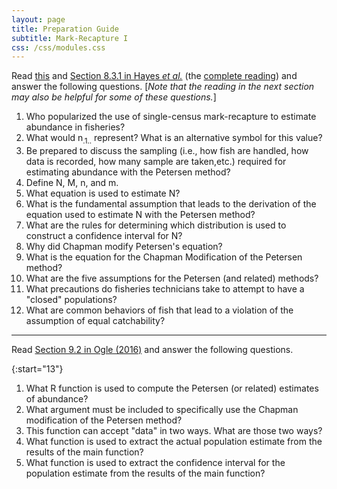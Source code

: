 ```yaml
---
layout: page
title: Preparation Guide
subtitle: Mark-Recapture I
css: /css/modules.css
---
```


Read [this](NOTES/MarkRecapture1) and [Section 8.3.1 in Hayes *et al.*](RESOURCES/Hayesetal-2007-Sect8-3part.pdf) (the [complete reading](http://www4.ncsu.edu/~tkwak/Hayes_et_al_2007.pdf")) and answer the following questions. [*Note that the reading in the next section may also be helpful for some of these questions.*]

1. Who popularized the use of single-census mark-recapture to estimate abundance in fisheries?
1. What would n<sub>.1..</sub> represent? What is an alternative symbol for this value?
1. Be prepared to discuss the sampling (i.e., how fish are handled, how data is recorded, how many sample are taken,etc.) required for estimating abundance with the Petersen method?
1. Define N, M, n, and m.
1. What equation is used to estimate N?
1. What is the fundamental assumption that leads to the derivation of the equation used to estimate N with the Petersen method?
1. What are the rules for determining which distribution is used to construct a confidence interval for N?
1. Why did Chapman modify Petersen's equation?
1. What is the equation for the Chapman Modification of the Petersen method?
1. What are the five assumptions for the Petersen (and related) methods?
1. What precautions do fisheries technicians take to attempt to have a "closed" populations?
1. What are common behaviors of fish that lead to a violation of the assumption of equal catchability?

----

Read [Section 9.2 in Ogle (2016)](RESOURCES/Ogle_MarkRecapture.pdf) and answer the following questions.

{:start="13"}
1. What R function is used to compute the Petersen (or related) estimates of abundance?
1. What argument must be included to specifically use the Chapman modification of the Petersen method?
1. This function can accept "data" in two ways. What are those two ways?
1. What function is used to extract the actual population estimate from the results of the main function?
1. What function is used to extract the confidence interval for the population estimate from the results of the main function?
